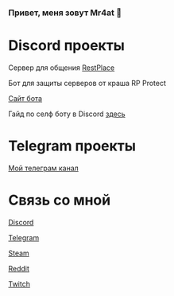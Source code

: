 ### Привет, меня зовут Mr4at 👋

# Discord проекты 

Сервер для общения [RestPlace](https://discord.gg/restplace)

Бот для защиты серверов от краша RP Protect 

[Сайт бота](https://rp-protect.tk/)

Гайд по селф боту в Discord [здесь](https://github.com/MrChat1/self-guide)

# Telegram проекты 

[Мой телеграм канал](https://t.me/mr4atofficial)

# Связь со мной

[Discord]( https://discordapp.com/users/701866992164143154/)

[Telegram](https://t.me/Mr4at)

[Steam](https://steamcommunity.com/profiles/76561198931142984)

[Reddit](https://www.reddit.com/user/MrChat1)

[Twitch](https://www.twitch.tv/mr4at)
